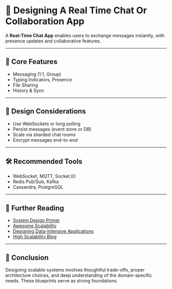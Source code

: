 # 🧩 Designing A Real Time Chat Or Collaboration App

A **Real-Time Chat App** enables users to exchange messages instantly, with presence updates and collaborative features.

---

## 📱 Core Features

- Messaging (1:1, Group)
- Typing Indicators, Presence
- File Sharing
- History & Sync

---

## 📐 Design Considerations

- Use WebSockets or long polling
- Persist messages (event store or DB)
- Scale via sharded chat rooms
- Encrypt messages end-to-end

---

## 🛠 Recommended Tools

- WebSocket, MQTT, Socket.IO
- Redis Pub/Sub, Kafka
- Cassandra, PostgreSQL


---

## 📘 Further Reading

- [System Design Primer](https://github.com/donnemartin/system-design-primer)
- [Awesome Scalability](https://github.com/binhnguyennus/awesome-scalability)
- [Designing Data-Intensive Applications](https://dataintensive.net/)
- [High Scalability Blog](http://highscalability.com/)

---

## 💬 Conclusion

Designing scalable systems involves thoughtful trade-offs, proper architecture choices, and deep understanding of the domain-specific needs. These blueprints serve as strong foundations.
